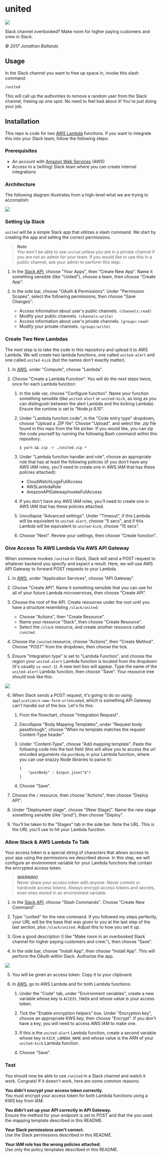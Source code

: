 # united

![](http://i.imgur.com/Ks3JNU5.gif)

Slack channel overbooked? Make room for higher paying customers and crew in Slack.

*© 2017 Jonathan Ballands*

## Usage

In the Slack channel you want to free up space in, invoke this slash command:

```
/united
```

This will call up the authorities to remove a random user from the Slack channel,
freeing up one spot. No need to feel bad about it! You're just doing your job.

## Installation

This repo is code for two [AWS Lambda](https://aws.amazon.com/lambda/) functions.
If you want to integrate this into your Slack team, follow the following steps:

### Prerequisites

* An account with [Amazon Web Services](https://aws.amazon.com/) (AWS)
* Access to a (willing) Slack team where you can create internal integrations

### Architecture

The following diagram illustrates from a high-level what we are trying to accomplish:

![](http://i.imgur.com/bo2hYIr.png)

### Setting Up Slack

`united` will be a simple Slack app that utilizes a slash command. We start by
creating the app and setting the correct permissions.

>   ***Note***  
>   You won't be able to use `united` unless you are in a private channel if you
>   are not an admin for your team. If you would like to use this in a public
>   channel, ask your admin to perform this step.

1. In the [Slack API](https://api.slack.com/), choose "Your Apps", then "Create
New App". Name it something sensible (like "United"), choose a team, then choose
"Create App".

2. In the side bar, choose "OAuth & Permissions". Under "Permission Scopes", select
the following permissions, then choose "Save Changes":
    * Access information about user's public channels. `(channels:read)`
    * Modify your public channels. `(channels:write)`
    * Access information about user's private channels. `(groups:read)`
    * Modify your private channels. `(groups:write)`

### Create Two New Lambdas

The next step is to take the code in this repository and upload it to AWS Lambda.
We will create two lambda functions, one called `united-alert` and one called
`united-kick` (but the names don't exactly matter).

1. In [AWS](https://console.aws.amazon.com/console/home?region=us-east-1),
under "Compute", choose "Lambda".

2. Choose "Create a Lambda Function". You will do the next steps twice, once for
each Lambda function:

    1. In the side var, choose "Configure function". Name your function something
    sensible (like `united-alert` or `united-kick`, as long as you can distinguish
    between the alert Lambda and the kicking Lambda). Ensure the runtime is set to
    "Node.js 6.10".

    2. Under "Lambda function code", in the "Code entry type" dropdown, choose
    "Upload a .ZIP file". Choose "Upload", and select the .zip file found in this
    repo from the file picker. If you would like, you can zip the code yourself by
    running the following Bash command within this repository:

        ```
        $ yarn && zip -r ./united.zip *
        ```

    3. Under "Lambda function handler and role", choose an appropriate role that
    has at least the following policies (if you don't have any AWS IAM roles,
    you'll need to create one in AWS IAM that has these policies attached):

        * CloudWatchLogsFullAccess
        * AWSLambdaRole
        * AmazonAPIGatewayInvokeFullAccess

    4. If you don't have any AWS IAM roles, you'll need to create one in AWS IAM that
    has these policies attached.

    5. Uncollapse "Advanced settings". Under "Timeout", if this Lambda will be
    equivalent to `united-alert`, choose "5 secs", and if this Lambda will be
    equivalent to `united-kick`, choose "15 secs".

    6. Choose "Next". Review your settings, then choose "Create function".

### Give Access To AWS Lambda Via AWS API Gateway

When someone invokes `/united` in Slack, Slack will send a POST request to
whatever backend you specify and expect a result. Here, we will use AWS API
Gateway to forward POST requests to your Lambda.

1. In [AWS](https://console.aws.amazon.com/console/home?region=us-east-1),
under "Application Services", choose "API Gateway".

2. Choose "Create API". Name it something sensible that you can use for all of
your future Lambda microservices, then choose "Create API".

3. Choose the root of the API. Create resources under the root until you have a
structure resembling `/slack/united`:
    * Choose "Actions", then "Create Resource".
    * Name your resource "Slack", then choose "Create Resource".
    * Select the `/slack` resource, and create another resource called `/united`.

4. Choose the `/united` resource, choose "Actions", then "Create Method".
Choose "POST" from the dropdown, then choose the tick.

5. Ensure "Integration type" is set to "Lambda Function", and choose the region
your `united-alert` Lambda function is located from the dropdown (it's usually
`us-east-1`). A new text box will appear. Type the name of the `united-alert`
Lambda function, then choose "Save". Your resource tree should look like this:

  ![](http://i.imgur.com/b82RbIW.png)

6. When Slack sends a POST request, it's going to do so using
`application/x-www-form-urlencoded`, which is something API Gateway can't handle
out of the box. Let's fix this:
    1. From the flowchart, choose "Integration Request".
    2. Decollapse "Body Mapping Templates", under "Request body passthrough",
    choose "When no template matches the request Content-Type header".
    3. Under "Content-Type", choose "Add mapping template". Paste the following
    code into the text field (this will allow you to access the url encoded arguments
    via `postBody` in your Lambda function, where you can use snazzy Node libraries
    to parse it):
        ```
        {
            "postBody" : $input.json("$")
        }
        ```

    4. Choose "Save".

7. Choose the `/` resource, then choose "Actions", then choose "Deploy API".

8. Under "Deployment stage", choose "[New Stage]". Name the new stage something
sensible (like "prod"), then choose "Deploy".

9. You'll be taken to the "Stages" tab in the side bar. Note the URL. This is the
URL you'll use to hit your Lambda function.

### Allow Slack & AWS Lambda To Talk

Your access token is a special string of characters that allows access to your app
using the permissions we described above. In this step, we will configure an
environment variable for your Lambda functions that contain the encrypted access
token.

>   ***WARNING***  
>   Never share your access token with anyone. Never commit or hardcode access
>   tokens. Always encrypt access tokens and secrets, even ones stored in an
>   environment variable.

1. In the [Slack API](https://api.slack.com/), choose "Slash Commands". Choose
"Create New Command".

2. Type "/united" for the new command. If you followed my steps perfectly, your
URL will be the base that was given to you at the last step of the last section,
plus `/slack/united`. Adjust this to how you set it up.

3. Give a good description (I like "Make room in an overbooked Slack channel for
higher paying customers and crew."), then choose "Save".

4. In the side bar, choose "Install App", then choose "Install App". This will
perform the OAuth within Slack. Authorize the app.

  ![](http://i.imgur.com/nXLDhqE.png)

5. You will be given an access token. Copy it to your clipboard.

6. In [AWS](https://console.aws.amazon.com/console/home?region=us-east-1), go
to AWS Lambda and for both Lambda functions:

    1. Under the "Code" tab, under "Environment variables", create a new variable
    whose key is `ACCESS_TOKEN` and whose value is your access token.

    2. Tick the "Enable encryption helpers" box. Under "Encryption key", choose an
    appropriate KWS key, then choose "Encrypt". If you don't have a key, you will
    need to access AWS IAM to make one.

    3. If this is the `united-alert` Lambda function, create a second variable
    whose key is `KICK_LAMBDA_NAME` and whose value is the ARN of your `united-kick`
    Lambda function.

    4. Choose "Save".

### Test

You should now be able to use `/united` in a Slack channel and watch it work.
Congrats! If it doesn't work, here are some common reasons:

**You didn't encrypt your access token correctly.**  
You must encrypt your access token for both Lambda functions using a KWS key from
IAM.

**You didn't set up your API correctly in API Gateway.**  
Ensure the method for your endpoint is set to POST and that the you used the
mapping template described in this README.

**Your Slack permissions aren't correct.**  
Use the Slack permissions described in this README.

**Your IAM role has the wrong policies attached.**  
Use only the policy templates described in this README.
